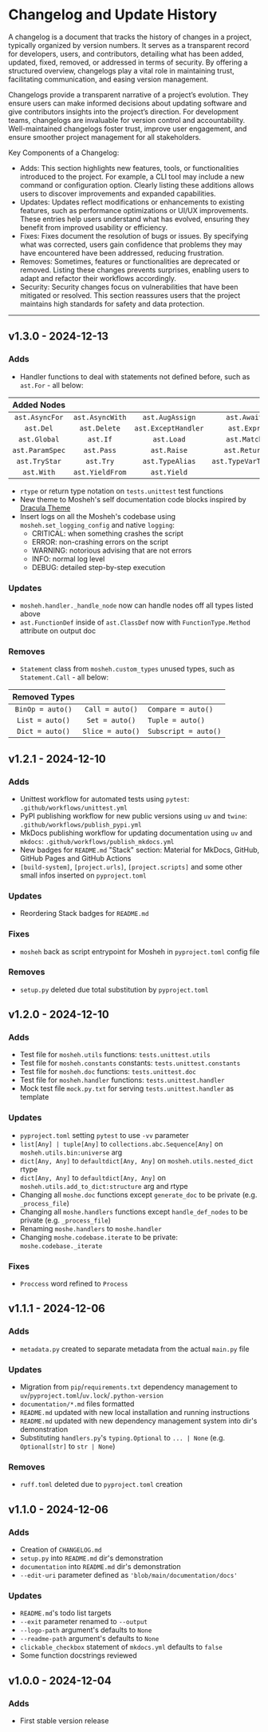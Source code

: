 # Changelog and Update History

A changelog is a document that tracks the history of changes in a project, typically organized by version numbers. It serves as a transparent record for developers, users, and contributors, detailing what has been added, updated, fixed, removed, or addressed in terms of security. By offering a structured overview, changelogs play a vital role in maintaining trust, facilitating communication, and easing version management.

Changelogs provide a transparent narrative of a project’s evolution. They ensure users can make informed decisions about updating software and give contributors insights into the project’s direction. For development teams, changelogs are invaluable for version control and accountability. Well-maintained changelogs foster trust, improve user engagement, and ensure smoother project management for all stakeholders.

Key Components of a Changelog:

- Adds: This section highlights new features, tools, or functionalities introduced to the project. For example, a CLI tool may include a new command or configuration option. Clearly listing these additions allows users to discover improvements and expanded capabilities.
- Updates: Updates reflect modifications or enhancements to existing features, such as performance optimizations or UI/UX improvements. These entries help users understand what has evolved, ensuring they benefit from improved usability or efficiency.
- Fixes: Fixes document the resolution of bugs or issues. By specifying what was corrected, users gain confidence that problems they may have encountered have been addressed, reducing frustration.
- Removes: Sometimes, features or functionalities are deprecated or removed. Listing these changes prevents surprises, enabling users to adapt and refactor their workflows accordingly.
- Security: Security changes focus on vulnerabilities that have been mitigated or resolved. This section reassures users that the project maintains high standards for safety and data protection.

---

<!--

## {VERSION} - {DATE}

### Adds

- Item

### Updates

- Item

### Fixes

- Item

### Removes

- Item

### Security

- Item

-->

## v1.3.0 - 2024-12-13

### Adds

- Handler functions to deal with statements not defined before, such as `ast.For` - all below:

|   Added Nodes   |                 |                     |                    |                 |                      |
| :-------------: | :-------------: | :-----------------: | :----------------: | :-------------: | :------------------: |
| `ast.AsyncFor`  | `ast.AsyncWith` |   `ast.AugAssign`   |    `ast.Await`     |   `ast.Break`   |    `ast.Continue`    |
|    `ast.Del`    |  `ast.Delete`   | `ast.ExceptHandler` |     `ast.Expr`     |    `ast.For`    | `ast.FormattedValue` |
|  `ast.Global`   |    `ast.If`     |     `ast.Load`      |    `ast.Match`     | `ast.NamedExpr` |    `ast.Nonlocal`    |
| `ast.ParamSpec` |   `ast.Pass`    |     `ast.Raise`     |    `ast.Return`    |  `ast.Starred`  |     `ast.Store`      |
|  `ast.TryStar`  |    `ast.Try`    |   `ast.TypeAlias`   | `ast.TypeVarTuple` |  `ast.TypeVar`  |     `ast.While`      |
|   `ast.With`    | `ast.YieldFrom` |     `ast.Yield`     |

- `rtype` or return type notation on `tests.unittest` test functions
- New theme to Mosheh's self documentation code blocks inspired by [Dracula Theme](https://draculatheme.com/)
- Insert logs on all the Mosheh's codebase using `mosheh.set_logging_config` and native `logging`:
  - CRITICAL: when something crashes the script
  - ERROR: non-crashing errors on the script
  - WARNING: notorious advising that are not errors
  - INFO: normal log level
  - DEBUG: detailed step-by-step execution

### Updates

- `mosheh.handler._handle_node` now can handle nodes off all types listed above
- `ast.FunctionDef` inside of `ast.ClassDef` now with `FunctionType.Method` attribute on output doc

### Removes

- `Statement` class from `mosheh.custom_types` unused types, such as `Statement.Call` - all below:

|  Removed Types   |                  |                      |
| :--------------: | :--------------: | :------------------- |
| `BinOp = auto()` | `Call = auto()`  | `Compare = auto()`   |
| `List = auto()`  |  `Set = auto()`  | `Tuple = auto()`     |
| `Dict = auto()`  | `Slice = auto()` | `Subscript = auto()` |

## v1.2.1 - 2024-12-10

### Adds

- Unittest workflow for automated tests using `pytest`: `.github/workflows/unittest.yml`
- PyPI publishing workflow for new public versions using `uv` and `twine`: `.github/workflows/publish_pypi.yml`
- MkDocs publishing workflow for updating documentation using `uv` and `mkdocs`: `.github/workflows/publish_mkdocs.yml`
- New badges for `README.md` "Stack" section: Material for MkDocs, GitHub, GitHub Pages and GitHub Actions
- `[build-system]`, `[project.urls]`, `[project.scripts]` and some other small infos inserted on `pyproject.toml`

### Updates

- Reordering Stack badges for `README.md`

### Fixes

- `mosheh` back as script entrypoint for Mosheh in `pyproject.toml` config file

### Removes

- `setup.py` deleted due total substitution by `pyproject.toml`

## v1.2.0 - 2024-12-10

### Adds

- Test file for `mosheh.utils` functions: `tests.unittest.utils`
- Test file for `mosheh.constants` constants: `tests.unittest.constants`
- Test file for `mosheh.doc` functions: `tests.unittest.doc`
- Test file for `mosheh.handler` functions: `tests.unittest.handler`
- Mock test file `mock.py.txt` for serving `tests.unittest.handler` as template

### Updates

- `pyproject.toml` setting `pytest` to use `-vv` parameter
- `list[Any] | tuple[Any]` to `collections.abc.Sequence[Any]` on `mosheh.utils.bin:universe` arg
- `dict[Any, Any]` to `defaultdict[Any, Any]` on `mosheh.utils.nested_dict` rtype
- `dict[Any, Any]` to `defaultdict[Any, Any]` on `mosheh.utils.add_to_dict:structure` arg and rtype
- Changing all `moshe.doc` functions except `generate_doc` to be private (e.g. `_process_file`)
- Changing all `moshe.handlers` functions except `handle_def_nodes` to be private (e.g. `_process_file`)
- Renaming `moshe.handlers` to `moshe.handler`
- Changing `moshe.codebase.iterate` to be private: `moshe.codebase._iterate`

### Fixes

- `Proccess` word refined to `Process`

## v1.1.1 - 2024-12-06

### Adds

- `metadata.py` created to separate metadata from the actual `main.py` file

### Updates

- Migration from `pip`/`requirements.txt` dependency management to `uv`/`pyproject.toml`/`uv.lock`/`.python-version`
- `documentation/*.md` files formatted
- `README.md` updated with new local installation and running instructions
- `README.md` updated with new dependency management system into dir's demonstration
- Substituting `handlers.py`'s `typing.Optional` to `... | None` (e.g. `Optional[str]` to `str | None`)

### Removes

- `ruff.toml` deleted due to `pyproject.toml` creation

## v1.1.0 - 2024-12-06

### Adds

- Creation of `CHANGELOG.md`
- `setup.py` into `README.md` dir's demonstration
- `documentation` into `README.md` dir's demonstration
- `--edit-uri` parameter defined as `'blob/main/documentation/docs'`

### Updates

- `README.md`'s todo list targets
- `--exit` parameter renamed to `--output`
- `--logo-path` argument's defaults to `None`
- `--readme-path` argument's defaults to `None`
- `clickable_checkbox` statement of `mkdocs.yml` defaults to `false`
- Some function docstrings reviewed

## v1.0.0 - 2024-12-04

### Adds

- First stable version release
